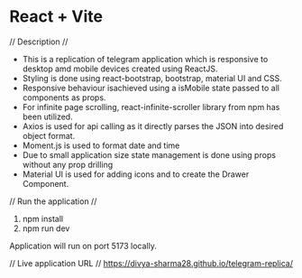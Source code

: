 # React + Vite

// Description //
* This is a replication of telegram application which is responsive to desktop amd mobile devices created using ReactJS.
* Styling is done using react-bootstrap, bootstrap, material UI and CSS.
* Responsive behaviour isachieved using a isMobile state passed to all components as props.
* For infinite page scrolling, react-infinite-scroller library from npm has been utilized.
* Axios is used for api calling as it directly parses the JSON into desired object format.
* Moment.js is used to format date and time
* Due to small application size state management is done using props without any prop drilling
* Material UI is used for adding icons and to create the Drawer Component.

// Run the application //
1. npm install
2. npm run dev

Application will run on port 5173 locally.

// Live application URL //
https://divya-sharma28.github.io/telegram-replica/


